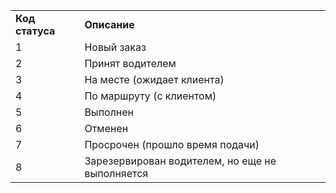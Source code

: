 |     |     |
| --- | --- |
| **Код статуса** | **Описание** |
| 1   | Новый заказ |
| 2   | Принят водителем |
| 3   | На месте (ожидает клиента) |
| 4   | По маршруту (с клиентом) |
| 5   | Выполнен |
| 6   | Отменен |
| 7   | Просрочен (прошло время подачи) |
| 8   | Зарезервирован водителем, но еще не выполняется |